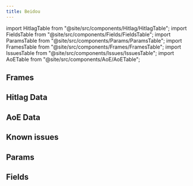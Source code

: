 ```yaml
---
title: Beidou
---
```


import HitlagTable from "@site/src/components/Hitlag/HitlagTable";
import FieldsTable from "@site/src/components/Fields/FieldsTable";
import ParamsTable from "@site/src/components/Params/ParamsTable";
import FramesTable from "@site/src/components/Frames/FramesTable";
import IssuesTable from "@site/src/components/Issues/IssuesTable";
import AoETable from "@site/src/components/AoE/AoETable";

## Frames

<FramesTable character="beidou" />

## Hitlag Data

<HitlagTable character="beidou" />

## AoE Data

<AoETable character="beidou" />

## Known issues

<IssuesTable character="beidou" />

## Params

<ParamsTable character="beidou" />

## Fields

<FieldsTable character="beidou" />
